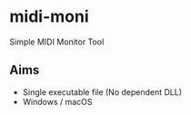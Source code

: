 # midi-moni
Simple MIDI Monitor Tool

## Aims

- Single executable file (No dependent DLL)
- Windows / macOS
